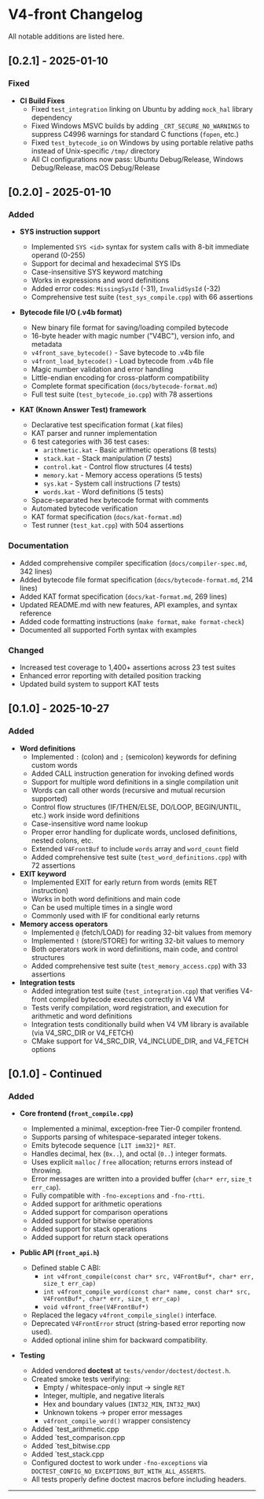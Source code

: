 # V4-front Changelog
All notable additions are listed here.

## [0.2.1] - 2025-01-10

### Fixed
- **CI Build Fixes**
  - Fixed `test_integration` linking on Ubuntu by adding `mock_hal` library dependency
  - Fixed Windows MSVC builds by adding `_CRT_SECURE_NO_WARNINGS` to suppress C4996 warnings for standard C functions (`fopen`, etc.)
  - Fixed `test_bytecode_io` on Windows by using portable relative paths instead of Unix-specific `/tmp/` directory
  - All CI configurations now pass: Ubuntu Debug/Release, Windows Debug/Release, macOS Debug/Release

## [0.2.0] - 2025-01-10

### Added
- **SYS instruction support**
  - Implemented `SYS <id>` syntax for system calls with 8-bit immediate operand (0-255)
  - Support for decimal and hexadecimal SYS IDs
  - Case-insensitive SYS keyword matching
  - Works in expressions and word definitions
  - Added error codes: `MissingSysId` (-31), `InvalidSysId` (-32)
  - Comprehensive test suite (`test_sys_compile.cpp`) with 66 assertions

- **Bytecode file I/O (.v4b format)**
  - New binary file format for saving/loading compiled bytecode
  - 16-byte header with magic number ("V4BC"), version info, and metadata
  - `v4front_save_bytecode()` - Save bytecode to .v4b file
  - `v4front_load_bytecode()` - Load bytecode from .v4b file
  - Magic number validation and error handling
  - Little-endian encoding for cross-platform compatibility
  - Complete format specification (`docs/bytecode-format.md`)
  - Full test suite (`test_bytecode_io.cpp`) with 78 assertions

- **KAT (Known Answer Test) framework**
  - Declarative test specification format (.kat files)
  - KAT parser and runner implementation
  - 6 test categories with 36 test cases:
    - `arithmetic.kat` - Basic arithmetic operations (8 tests)
    - `stack.kat` - Stack manipulation (7 tests)
    - `control.kat` - Control flow structures (4 tests)
    - `memory.kat` - Memory access operations (5 tests)
    - `sys.kat` - System call instructions (7 tests)
    - `words.kat` - Word definitions (5 tests)
  - Space-separated hex bytecode format with comments
  - Automated bytecode verification
  - KAT format specification (`docs/kat-format.md`)
  - Test runner (`test_kat.cpp`) with 504 assertions

### Documentation
- Added comprehensive compiler specification (`docs/compiler-spec.md`, 342 lines)
- Added bytecode file format specification (`docs/bytecode-format.md`, 214 lines)
- Added KAT format specification (`docs/kat-format.md`, 269 lines)
- Updated README.md with new features, API examples, and syntax reference
- Added code formatting instructions (`make format`, `make format-check`)
- Documented all supported Forth syntax with examples

### Changed
- Increased test coverage to 1,400+ assertions across 23 test suites
- Enhanced error reporting with detailed position tracking
- Updated build system to support KAT tests

## [0.1.0] - 2025-10-27

### Added
- **Word definitions**
  - Implemented `:` (colon) and `;` (semicolon) keywords for defining custom words
  - Added CALL instruction generation for invoking defined words
  - Support for multiple word definitions in a single compilation unit
  - Words can call other words (recursive and mutual recursion supported)
  - Control flow structures (IF/THEN/ELSE, DO/LOOP, BEGIN/UNTIL, etc.) work inside word definitions
  - Case-insensitive word name lookup
  - Proper error handling for duplicate words, unclosed definitions, nested colons, etc.
  - Extended `V4FrontBuf` to include `words` array and `word_count` field
  - Added comprehensive test suite (`test_word_definitions.cpp`) with 72 assertions
- **EXIT keyword**
  - Implemented EXIT for early return from words (emits RET instruction)
  - Works in both word definitions and main code
  - Can be used multiple times in a single word
  - Commonly used with IF for conditional early returns
- **Memory access operators**
  - Implemented `@` (fetch/LOAD) for reading 32-bit values from memory
  - Implemented `!` (store/STORE) for writing 32-bit values to memory
  - Both operators work in word definitions, main code, and control structures
  - Added comprehensive test suite (`test_memory_access.cpp`) with 33 assertions
- **Integration tests**
  - Added integration test suite (`test_integration.cpp`) that verifies V4-front compiled bytecode executes correctly in V4 VM
  - Tests verify compilation, word registration, and execution for arithmetic and word definitions
  - Integration tests conditionally build when V4 VM library is available (via V4_SRC_DIR or V4_FETCH)
  - CMake support for V4_SRC_DIR, V4_INCLUDE_DIR, and V4_FETCH options

## [0.1.0] - Continued

### Added
- **Core frontend (`front_compile.cpp`)**
  - Implemented a minimal, exception-free Tier-0 compiler frontend.
  - Supports parsing of whitespace-separated integer tokens.
  - Emits bytecode sequence `[LIT imm32]* RET`.
  - Handles decimal, hex (`0x..`), and octal (`0..`) integer formats.
  - Uses explicit `malloc` / `free` allocation; returns errors instead of throwing.
  - Error messages are written into a provided buffer (`char* err`, `size_t err_cap`).
  - Fully compatible with `-fno-exceptions` and `-fno-rtti`.
  - Added support for arithmetic operations
  - Added support for comparison operations
  - Added support for bitwise operations
  - Added support for stack operations
  - Added support for return stack operations

- **Public API (`front_api.h`)**
  - Defined stable C ABI:
    - `int v4front_compile(const char* src, V4FrontBuf*, char* err, size_t err_cap)`
    - `int v4front_compile_word(const char* name, const char* src, V4FrontBuf*, char* err, size_t err_cap)`
    - `void v4front_free(V4FrontBuf*)`
  - Replaced the legacy `v4front_compile_single()` interface.
  - Deprecated `V4FrontError` struct (string-based error reporting now used).
  - Added optional inline shim for backward compatibility.

- **Testing**
  - Added vendored **doctest** at `tests/vendor/doctest/doctest.h`.
  - Created smoke tests verifying:
    - Empty / whitespace-only input → single `RET`
    - Integer, multiple, and negative literals
    - Hex and boundary values (`INT32_MIN`, `INT32_MAX`)
    - Unknown tokens → proper error messages
    - `v4front_compile_word()` wrapper consistency
  - Added `test_arithmetic.cpp
  - Added `test_comparison.cpp
  - Added `test_bitwise.cpp
  - Added `test_stack.cpp
  - Configured doctest to work under `-fno-exceptions` via  
    `DOCTEST_CONFIG_NO_EXCEPTIONS_BUT_WITH_ALL_ASSERTS`.
  - All tests properly define doctest macros before including headers.

---

